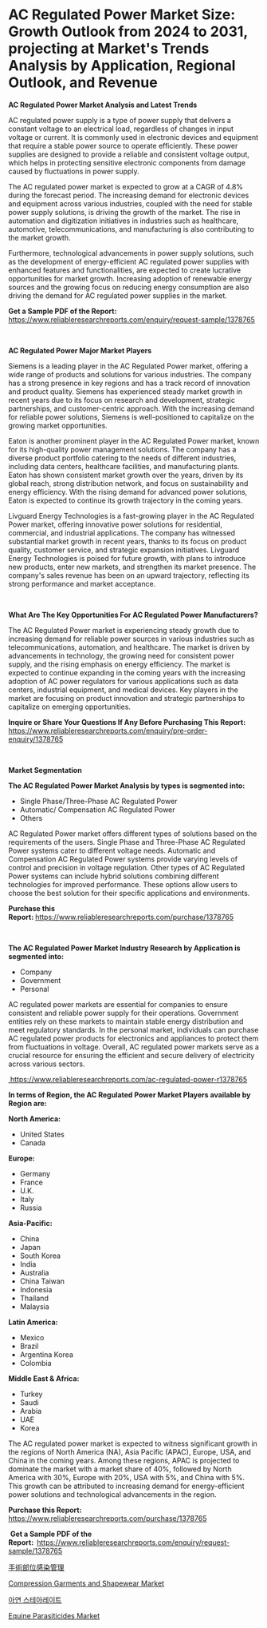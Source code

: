 <p><h1>AC Regulated Power Market Size: Growth Outlook from 2024 to 2031, projecting at Market's Trends Analysis by Application, Regional Outlook, and Revenue</h1></p><p><strong>AC Regulated Power Market Analysis and Latest Trends</strong></p>
<p><p>AC regulated power supply is a type of power supply that delivers a constant voltage to an electrical load, regardless of changes in input voltage or current. It is commonly used in electronic devices and equipment that require a stable power source to operate efficiently. These power supplies are designed to provide a reliable and consistent voltage output, which helps in protecting sensitive electronic components from damage caused by fluctuations in power supply.</p><p>The AC regulated power market is expected to grow at a CAGR of 4.8% during the forecast period. The increasing demand for electronic devices and equipment across various industries, coupled with the need for stable power supply solutions, is driving the growth of the market. The rise in automation and digitization initiatives in industries such as healthcare, automotive, telecommunications, and manufacturing is also contributing to the market growth.</p><p>Furthermore, technological advancements in power supply solutions, such as the development of energy-efficient AC regulated power supplies with enhanced features and functionalities, are expected to create lucrative opportunities for market growth. Increasing adoption of renewable energy sources and the growing focus on reducing energy consumption are also driving the demand for AC regulated power supplies in the market.</p></p>
<p><strong>Get a Sample PDF of the Report:&nbsp;</strong> <a href="https://www.reliableresearchreports.com/enquiry/request-sample/1378765">https://www.reliableresearchreports.com/enquiry/request-sample/1378765</a></p>
<p>&nbsp;</p>
<p><strong>AC Regulated Power Major Market Players</strong></p>
<p><p>Siemens is a leading player in the AC Regulated Power market, offering a wide range of products and solutions for various industries. The company has a strong presence in key regions and has a track record of innovation and product quality. Siemens has experienced steady market growth in recent years due to its focus on research and development, strategic partnerships, and customer-centric approach. With the increasing demand for reliable power solutions, Siemens is well-positioned to capitalize on the growing market opportunities.</p><p>Eaton is another prominent player in the AC Regulated Power market, known for its high-quality power management solutions. The company has a diverse product portfolio catering to the needs of different industries, including data centers, healthcare facilities, and manufacturing plants. Eaton has shown consistent market growth over the years, driven by its global reach, strong distribution network, and focus on sustainability and energy efficiency. With the rising demand for advanced power solutions, Eaton is expected to continue its growth trajectory in the coming years.</p><p>Livguard Energy Technologies is a fast-growing player in the AC Regulated Power market, offering innovative power solutions for residential, commercial, and industrial applications. The company has witnessed substantial market growth in recent years, thanks to its focus on product quality, customer service, and strategic expansion initiatives. Livguard Energy Technologies is poised for future growth, with plans to introduce new products, enter new markets, and strengthen its market presence. The company's sales revenue has been on an upward trajectory, reflecting its strong performance and market acceptance.</p></p>
<p>&nbsp;</p>
<p><strong>What Are The Key Opportunities For AC Regulated Power Manufacturers?</strong></p>
<p><p>The AC Regulated Power market is experiencing steady growth due to increasing demand for reliable power sources in various industries such as telecommunications, automation, and healthcare. The market is driven by advancements in technology, the growing need for consistent power supply, and the rising emphasis on energy efficiency. The market is expected to continue expanding in the coming years with the increasing adoption of AC power regulators for various applications such as data centers, industrial equipment, and medical devices. Key players in the market are focusing on product innovation and strategic partnerships to capitalize on emerging opportunities.</p></p>
<p><strong>Inquire or Share Your Questions If Any Before Purchasing This Report:</strong> <a href="https://www.reliableresearchreports.com/enquiry/pre-order-enquiry/1378765">https://www.reliableresearchreports.com/enquiry/pre-order-enquiry/1378765</a></p>
<p>&nbsp;</p>
<p><strong>Market Segmentation</strong></p>
<p><strong>The AC Regulated Power Market Analysis by types is segmented into:</strong></p>
<p><ul><li>Single Phase/Three-Phase AC Regulated Power</li><li>Automatic/ Compensation AC Regulated Power</li><li>Others</li></ul></p>
<p><p>AC Regulated Power market offers different types of solutions based on the requirements of the users. Single Phase and Three-Phase AC Regulated Power systems cater to different voltage needs. Automatic and Compensation AC Regulated Power systems provide varying levels of control and precision in voltage regulation. Other types of AC Regulated Power systems can include hybrid solutions combining different technologies for improved performance. These options allow users to choose the best solution for their specific applications and environments.</p></p>
<p><strong>Purchase this Report:&nbsp;</strong><a href="https://www.reliableresearchreports.com/purchase/1378765">https://www.reliableresearchreports.com/purchase/1378765</a></p>
<p>&nbsp;</p>
<p><strong>The AC Regulated Power Market Industry Research by Application is segmented into:</strong></p>
<p><ul><li>Company</li><li>Government</li><li>Personal</li></ul></p>
<p><p>AC regulated power markets are essential for companies to ensure consistent and reliable power supply for their operations. Government entities rely on these markets to maintain stable energy distribution and meet regulatory standards. In the personal market, individuals can purchase AC regulated power products for electronics and appliances to protect them from fluctuations in voltage. Overall, AC regulated power markets serve as a crucial resource for ensuring the efficient and secure delivery of electricity across various sectors.</p></p>
<p><a href="https://www.reliableresearchreports.com/ac-regulated-power-r1378765">&nbsp;https://www.reliableresearchreports.com/ac-regulated-power-r1378765</a></p>
<p><strong>In terms of Region, the AC Regulated Power Market Players available by Region are:</strong></p>
<p>
    <p> <strong> North America: </strong>
        <ul>
            <li>United States</li>
            <li>Canada</li>
        </ul>
        </p> 
    <p> <strong> Europe: </strong>
        <ul>
            <li>Germany</li>
            <li>France</li>
            <li>U.K.</li>
            <li>Italy</li>
            <li>Russia</li>
        </ul>
        </p> 
    <p> <strong> Asia-Pacific: </strong>
        <ul>
            <li>China</li>
            <li>Japan</li>
            <li>South Korea</li>
            <li>India</li>
            <li>Australia</li>
            <li>China Taiwan</li>
            <li>Indonesia</li>
            <li>Thailand</li>
            <li>Malaysia</li>
        </ul>
        </p> 
    <p> <strong> Latin America: </strong>
        <ul>
            <li>Mexico</li>
            <li>Brazil</li>
            <li>Argentina Korea</li>
            <li>Colombia</li>
        </ul>
        </p> 
    <p> <strong> Middle East & Africa: </strong>
        <ul>
            <li>Turkey</li>
            <li>Saudi</li>
            <li>Arabia</li>
            <li>UAE</li>
            <li>Korea</li>
        </ul>
    </p>
    </p>
<p><p>The AC regulated power market is expected to witness significant growth in the regions of North America (NA), Asia Pacific (APAC), Europe, USA, and China in the coming years. Among these regions, APAC is projected to dominate the market with a market share of 40%, followed by North America with 30%, Europe with 20%, USA with 5%, and China with 5%. This growth can be attributed to increasing demand for energy-efficient power solutions and technological advancements in the region.</p></p>
<p><strong>Purchase this Report: </strong><a href="https://www.reliableresearchreports.com/purchase/1378765">https://www.reliableresearchreports.com/purchase/1378765</a></p>
<p>&nbsp;<strong>Get a Sample PDF of the Report:&nbsp;&nbsp;</strong><a href="https://www.reliableresearchreports.com/enquiry/request-sample/1378765">https://www.reliableresearchreports.com/enquiry/request-sample/1378765</a></p>
<p><strong></strong></p>
<p><p><a href="https://medium.com/@barbarakss89/%E6%89%8B%E8%A1%93%E9%83%A8%E4%BD%8D%E6%84%9F%E6%9F%93%E5%88%B6%E5%BE%A1%E5%B8%82%E5%A0%B4%E8%A6%8F%E6%A8%A1-%E6%88%90%E9%95%B7%E3%83%88%E3%83%AC%E3%83%B3%E3%83%89-%E7%B5%B1%E8%A8%88%E3%81%8A%E3%82%88%E3%81%B3%E4%BA%88%E6%B8%AC-2024%E5%B9%B4-2031%E5%B9%B4-0fc89c154c8f">手術部位感染管理</a></p><p><a href="https://github.com/okotobwrhuteie/Market-Research-Report-List-3/blob/main/compression-garments-and-shapewear-market.md">Compression Garments and Shapewear Market</a></p><p><a href="https://github.com/vskv4779xr1/Market-Research-Report-List-3/blob/main/987869442044.md">아연 스테아레이트</a></p><p><a href="https://github.com/myacatherineblakecaczo9vcsw/Market-Research-Report-List-3/blob/main/equine-parasiticides-market.md">Equine Parasiticides Market</a></p></p>